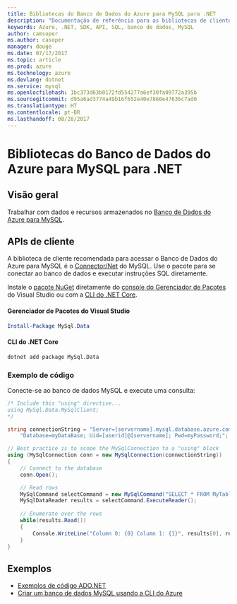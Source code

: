 ```yaml
---
title: Bibliotecas do Banco de Dados do Azure para MySQL para .NET
description: "Documentação de referência para as bibliotecas de cliente .NET para o Banco de Dados do Azure para MySQL"
keywords: Azure, .NET, SDK, API, SQL, banco de dados, MySQL
author: camsoper
ms.author: casoper
manager: douge
ms.date: 07/17/2017
ms.topic: article
ms.prod: azure
ms.technology: azure
ms.devlang: dotnet
ms.service: mysql
ms.openlocfilehash: 1bc373d63b0172fd554277a6ef30fa09772a395b
ms.sourcegitcommit: d95a6ad3774a49b16f652e40e7860e47636c7ad0
ms.translationtype: HT
ms.contentlocale: pt-BR
ms.lasthandoff: 08/28/2017
---
```

# <a name="azure-database-for-mysql-libraries-for-net"></a>Bibliotecas do Banco de Dados do Azure para MySQL para .NET

## <a name="overview"></a>Visão geral

Trabalhar com dados e recursos armazenados no [Banco de Dados do Azure para MySQL](/azure/mysql/overview).

## <a name="client-apis"></a>APIs de cliente

A biblioteca de cliente recomendada para acessar o Banco de Dados do Azure para MySQL é o [Connector/Net](https://dev.mysql.com/doc/connector-net/en) do MySQL. Use o pacote para se conectar ao banco de dados e executar instruções SQL diretamente. 

Instale o [pacote NuGet](https://www.nuget.org/packages/MySql.Data) diretamente do [console do Gerenciador de Pacotes][PackageManager] do Visual Studio ou com a [CLI do .NET Core][DotNetCLI].

#### <a name="visual-studio-package-manager"></a>Gerenciador de Pacotes do Visual Studio

```powershell
Install-Package MySql.Data
```

#### <a name="net-core-cli"></a>CLI do .NET Core

```bash
dotnet add package MySql.Data
```

### <a name="code-example"></a>Exemplo de código

Conecte-se ao banco de dados MySQL e execute uma consulta:

```csharp
/* Include this "using" directive...
using MySql.Data.MySqlClient;
*/

string connectionString = "Server=[servername].mysql.database.azure.com; " +
    "Database=myDataBase; Uid=[userid]@[servername]; Pwd=myPassword;";

// Best practice is to scope the MySqlConnection to a "using" block
using (MySqlConnection conn = new MySqlConnection(connectionString))
{
    // Connect to the database
    conn.Open();

    // Read rows
    MySqlCommand selectCommand = new MySqlCommand("SELECT * FROM MyTable", conn);
    MySqlDataReader results = selectCommand.ExecuteReader();
    
    // Enumerate over the rows
    while(results.Read())
    {
        Console.WriteLine("Column 0: {0} Column 1: {1}", results[0], results[1]);
    }
}
```

## <a name="samples"></a>Exemplos

- [Exemplos de código ADO.NET](/dotnet/framework/data/adonet/ado-net-code-examples)
- [Criar um banco de dados MySQL usando a CLI do Azure](https://docs.microsoft.com/azure/mysql/tutorial-design-database-using-cli) 

[PackageManager]: https://docs.microsoft.com/nuget/tools/package-manager-console
[DotNetCLI]: https://docs.microsoft.com/en-us/dotnet/core/tools/dotnet-add-package
